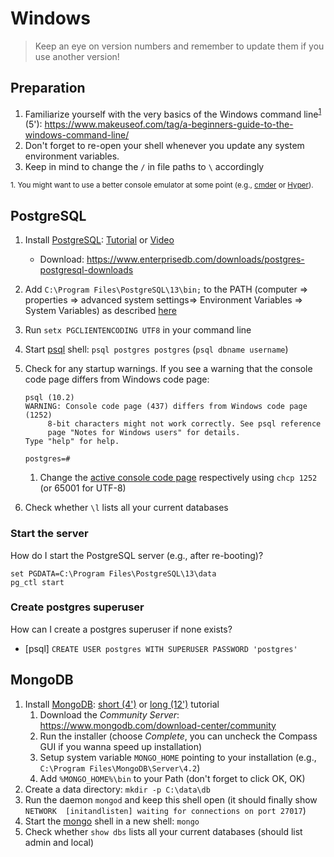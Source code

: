 # Windows

> Keep an eye on version numbers and remember to update them if you use another version!

## Preparation

1. Familiarize yourself with the very basics of the Windows command line<sup>[1](#cmd)</sup> (5'): https://www.makeuseof.com/tag/a-beginners-guide-to-the-windows-command-line/
2. Don't forget to re-open your shell whenever you update any system environment variables.
3. Keep in mind to change the `/` in file paths to `\` accordingly

<sup><a name="cmd">1.</a> You might want to use a better console emulator at some point (e.g., [cmder](http://cmder.net/) or [Hyper](https://hyper.is/)).</sup>

## PostgreSQL

1. Install [PostgreSQL](https://www.postgresql.org/download/windows/): [Tutorial](http://www.postgresqltutorial.com/install-postgresql/) or [Video](https://www.youtube.com/watch?v=e1MwsT5FJRQ)
    * Download: https://www.enterprisedb.com/downloads/postgres-postgresql-downloads
2. Add `C:\Program Files\PostgreSQL\13\bin;` to the PATH (computer => properties => advanced system settings=> Environment Variables => System Variables) as described [here](https://stackoverflow.com/questions/30401460/postgres-psql-not-recognized-as-an-internal-or-external-command?answertab=active#tab-top)
3. Run `setx PGCLIENTENCODING UTF8` in your command line
4. Start [psql](https://www.postgresql.org/docs/current/static/app-psql.html) shell: `psql postgres postgres` (`psql dbname username`)
5. Check for any startup warnings. If you see a warning that the console code page differs from Windows code page:

    ```none
    psql (10.2)
    WARNING: Console code page (437) differs from Windows code page (1252)
         8-bit characters might not work correctly. See psql reference
         page "Notes for Windows users" for details.
    Type "help" for help.

    postgres=#
    ```
   1. Change the [active console code page](https://ss64.com/nt/chcp.html) respectively using `chcp 1252` (or 65001 for UTF-8)

6. Check whether `\l` lists all your current databases

### Start the server

How do I start the PostgreSQL server (e.g., after re-booting)?

```shell
set PGDATA=C:\Program Files\PostgreSQL\13\data
pg_ctl start
```

### Create postgres superuser

How can I create a postgres superuser if none exists?

* [psql] `CREATE USER postgres WITH SUPERUSER PASSWORD 'postgres'`

## MongoDB

1. Install [MongoDB](https://www.mongodb.com/): [short (4')](https://www.youtube.com/watch?v=_RQ4lET5ejw) or [long (12')](https://www.coursera.org/learn/introduction-mongodb/lecture/Hadhu/installing-mongodb-on-windows) tutorial
    1. Download the *Community Server*: https://www.mongodb.com/download-center/community
    2. Run the installer (choose *Complete*, you can uncheck the Compass GUI if you wanna speed up installation)
    3. Setup system variable `MONGO_HOME` pointing to your installation (e.g., `C:\Program Files\MongoDB\Server\4.2`)
    4. Add `%MONGO_HOME%\bin` to your Path (don't forget to click OK, OK)
2. Create a data directory: `mkdir -p C:\data\db`
3. Run the daemon `mongod` and keep this shell open (it should finally show `NETWORK  [initandlisten] waiting for connections on port 27017`)
4. Start the [mongo](https://docs.mongodb.com/manual/mongo/) shell in a new shell: `mongo`
5. Check whether `show dbs` lists all your current databases (should list admin and local)
